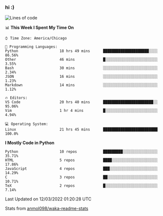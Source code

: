### hi :)

<!--START_SECTION:waka-->
![Lines of code](https://img.shields.io/badge/From%20Hello%20World%20I%27ve%20Written-480%20Thousand%20lines%20of%20code-blue)

📊 **This Week I Spent My Time On** 

```text
⌚︎ Time Zone: America/Chicago

💬 Programming Languages: 
Python                   18 hrs 49 mins      █████████████████████░░░░   86.56% 
Other                    46 mins             █░░░░░░░░░░░░░░░░░░░░░░░░   3.55% 
Bash                     30 mins             ░░░░░░░░░░░░░░░░░░░░░░░░░   2.34% 
JSON                     16 mins             ░░░░░░░░░░░░░░░░░░░░░░░░░   1.23% 
Markdown                 14 mins             ░░░░░░░░░░░░░░░░░░░░░░░░░   1.12%

🔥 Editors: 
VS Code                  20 hrs 40 mins      ███████████████████████░░   95.06% 
Vim                      1 hr 4 mins         █░░░░░░░░░░░░░░░░░░░░░░░░   4.94%

💻 Operating System: 
Linux                    21 hrs 45 mins      █████████████████████████   100.0%

```

**I Mostly Code in Python** 

```text
Python                   10 repos            █████████░░░░░░░░░░░░░░░░   35.71% 
HTML                     5 repos             ████░░░░░░░░░░░░░░░░░░░░░   17.86% 
JavaScript               4 repos             ███░░░░░░░░░░░░░░░░░░░░░░   14.29% 
C                        3 repos             ██░░░░░░░░░░░░░░░░░░░░░░░   10.71% 
TeX                      2 repos             █░░░░░░░░░░░░░░░░░░░░░░░░   7.14%

```



 Last Updated on 12/03/2022 01:20:28 UTC
<!--END_SECTION:waka-->

Stats from [anmol098/waka-readme-stats](https://github.com/anmol098/waka-readme-stats)